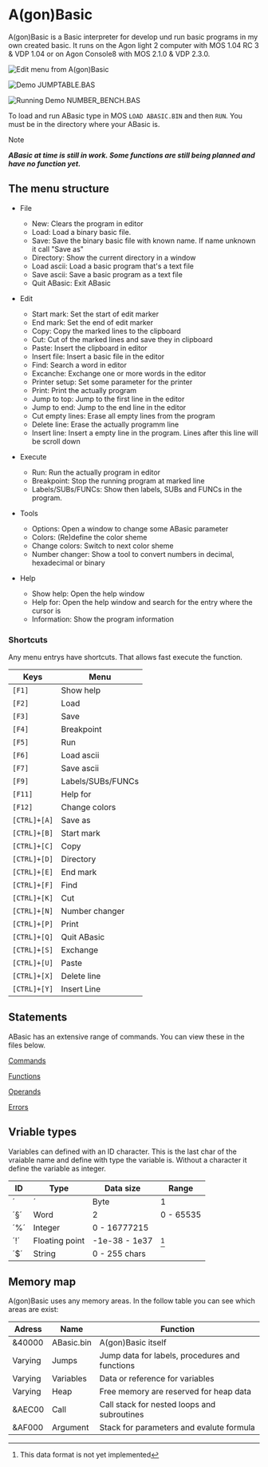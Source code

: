# A(gon)Basic
A(gon)Basic is a Basic interpreter for develop und run basic programs in my own created basic. It runs on the Agon light 2 computer with MOS 1.04 RC 3 & VDP 1.04 or on Agon Console8 with MOS 2.1.0 & VDP 2.3.0.


![Edit menu from A(gon)Basic](/../main/PICS/ABasic1.jpg)

![Demo JUMPTABLE.BAS](/../main/PICS/ABasic2.jpg)

![Running Demo NUMBER_BENCH.BAS](/../main/PICS/ABasic3.jpg)


To load and run ABasic type in MOS `LOAD ABASIC.BIN` and then `RUN`. You must be in the directory where your ABasic is.

> [!NOTE]
***ABasic at time is still in work. Some functions are still being planned and have no function yet.***


## The menu structure

- File
  - New: Clears the program in editor
  - Load: Load a binary basic file.
  - Save: Save the binary basic file with known name. If name unknown it call "Save as"
  - Directory: Show the current directory in a window
  - Load ascii: Load a basic program that's a text file
  - Save ascii: Save a basic program as a text file
  - Quit ABasic: Exit ABasic

- Edit
  - Start mark: Set the start of edit marker
  - End mark: Set the end of edit marker
  - Copy: Copy the marked lines to the clipboard
  - Cut: Cut of the marked lines and save they in clipboard
  - Paste: Insert the clipboard in editor
  - Insert file: Insert a basic file in the editor
  - Find: Search a word in editor
  - Excanche: Exchange one or more words in the editor
  - Printer setup: Set some parameter for the printer
  - Print: Print the actually program
  - Jump to top: Jump to the first line in the editor
  - Jump to end: Jump to the end line in the editor
  - Cut empty lines: Erase all empty lines from the program
  - Delete line: Erase the actually programm line
  - Insert line: Insert a empty line in the program. Lines after this line will be scroll down

- Execute
  - Run: Run the actually program in editor
  - Breakpoint: Stop the running program at marked line
  - Labels/SUBs/FUNCs: Show then labels, SUBs and FUNCs in the program.

- Tools
  - Options: Open a window to change some ABasic parameter
  - Colors: (Re)define the color sheme
  - Change colors: Switch to next color sheme
  - Number changer: Show a tool to convert numbers in decimal, hexadecimal or binary

- Help
  - Show help: Open the help window
  - Help for: Open the help window and search for the entry where the cursor is
  - Information: Show the program information

### Shortcuts

Any menu entrys have shortcuts. That allows fast execute the function.

|**Keys**|**Menu**|
|--------|--------|
|`[F1]`|Show help|
|`[F2]`|Load|
|`[F3]`|Save|
|`[F4]`|Breakpoint|
|`[F5]`|Run|
|`[F6]`|Load ascii|
|`[F7]`|Save ascii|
|`[F9]`|Labels/SUBs/FUNCs|
|`[F11]`|Help for|
|`[F12]`|Change colors|
|`[CTRL]+[A]`|Save as|
|`[CTRL]+[B]`|Start mark|
|`[CTRL]+[C]`|Copy|
|`[CTRL]+[D]`|Directory|
|`[CTRL]+[E]`|End mark|
|`[CTRL]+[F]`|Find|
|`[CTRL]+[K]`|Cut|
|`[CTRL]+[N]`|Number changer|
|`[CTRL]+[P]`|Print|
|`[CTRL]+[Q]`|Quit ABasic|
|`[CTRL]+[S]`|Exchange|
|`[CTRL]+[U]`|Paste|
|`[CTRL]+[X]`|Delete line|
|`[CTRL]+[Y]`|Insert Line|


## Statements

ABasic has an extensive range of commands. You can view these in the files below.

[Commands](/Commands.md)

[Functions](/Functions.md)

[Operands](/Operands.md)

[Errors](/Errors.md)


## Vriable types

Variables can defined with an ID character. This is the last char of the vraiable name and define with type the variable is. Without a character it define the variable as integer.

|**ID**|**Type**|**Data size**|**Range**|
|------|--------|-------------|---------|
|´|´|Byte|1|0 - 255|[^1]
|´§´|Word|2|0 - 65535|[^1]
|´%´|Integer|0 - 16777215|
|´!´|Floating point|-1e-38 - 1e37|[^1]
|´$´|String|0 - 255 chars|
[^1]: This data format is not yet implemented


## Memory map

A(gon)Basic uses any memory areas. In the follow table you can see which areas are exist:

|**Adress**|**Name**|**Function**|
|----------|--------|------------|
| &40000 | ABasic.bin | A(gon)Basic itself |
| Varying | Jumps | Jump data for labels, procedures and functions |
| Varying | Variables | Data or reference for variables |
| Varying | Heap | Free memory are reserved for heap data |
| &AEC00 | Call | Call stack for nested loops and subroutines |
| &AF000 | Argument | Stack for parameters and evalute formula |

